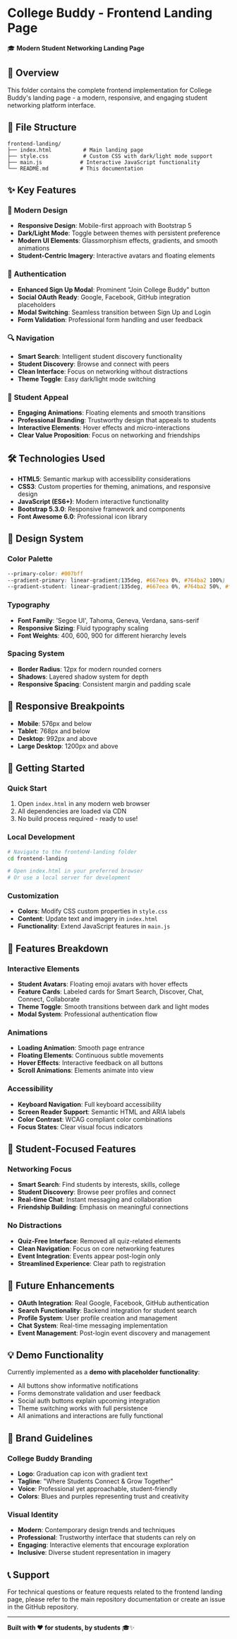 # College Buddy - Frontend Landing Page

🎓 **Modern Student Networking Landing Page**

## 🚀 Overview

This folder contains the complete frontend implementation for College Buddy's landing page - a modern, responsive, and engaging student networking platform interface.

## 📁 File Structure

```
frontend-landing/
├── index.html          # Main landing page
├── style.css           # Custom CSS with dark/light mode support
├── main.js            # Interactive JavaScript functionality
└── README.md          # This documentation
```

## ✨ Key Features

### 🎨 **Modern Design**
- **Responsive Design**: Mobile-first approach with Bootstrap 5
- **Dark/Light Mode**: Toggle between themes with persistent preference
- **Modern UI Elements**: Glassmorphism effects, gradients, and smooth animations
- **Student-Centric Imagery**: Interactive avatars and floating elements

### 🔐 **Authentication**
- **Enhanced Sign Up Modal**: Prominent "Join College Buddy" button
- **Social OAuth Ready**: Google, Facebook, GitHub integration placeholders
- **Modal Switching**: Seamless transition between Sign Up and Login
- **Form Validation**: Professional form handling and user feedback

### 🔍 **Navigation**
- **Smart Search**: Intelligent student discovery functionality
- **Student Discovery**: Browse and connect with peers
- **Clean Interface**: Focus on networking without distractions
- **Theme Toggle**: Easy dark/light mode switching

### 🎯 **Student Appeal**
- **Engaging Animations**: Floating elements and smooth transitions
- **Professional Branding**: Trustworthy design that appeals to students
- **Interactive Elements**: Hover effects and micro-interactions
- **Clear Value Proposition**: Focus on networking and friendships

## 🛠️ Technologies Used

- **HTML5**: Semantic markup with accessibility considerations
- **CSS3**: Custom properties for theming, animations, and responsive design
- **JavaScript (ES6+)**: Modern interactive functionality
- **Bootstrap 5.3.0**: Responsive framework and components
- **Font Awesome 6.0**: Professional icon library

## 🎨 Design System

### **Color Palette**
```css
--primary-color: #007bff
--gradient-primary: linear-gradient(135deg, #667eea 0%, #764ba2 100%)
--gradient-student: linear-gradient(135deg, #667eea 0%, #764ba2 50%, #f093fb 100%)
```

### **Typography**
- **Font Family**: 'Segoe UI', Tahoma, Geneva, Verdana, sans-serif
- **Responsive Sizing**: Fluid typography scaling
- **Font Weights**: 400, 600, 900 for different hierarchy levels

### **Spacing System**
- **Border Radius**: 12px for modern rounded corners
- **Shadows**: Layered shadow system for depth
- **Responsive Spacing**: Consistent margin and padding scale

## 📱 Responsive Breakpoints

- **Mobile**: 576px and below
- **Tablet**: 768px and below  
- **Desktop**: 992px and above
- **Large Desktop**: 1200px and above

## 🚀 Getting Started

### **Quick Start**
1. Open `index.html` in any modern web browser
2. All dependencies are loaded via CDN
3. No build process required - ready to use!

### **Local Development**
```bash
# Navigate to the frontend-landing folder
cd frontend-landing

# Open index.html in your preferred browser
# Or use a local server for development
```

### **Customization**
- **Colors**: Modify CSS custom properties in `style.css`
- **Content**: Update text and imagery in `index.html`  
- **Functionality**: Extend JavaScript features in `main.js`

## 🔧 Features Breakdown

### **Interactive Elements**
- **Student Avatars**: Floating emoji avatars with hover effects
- **Feature Cards**: Labeled cards for Smart Search, Discover, Chat, Connect, Collaborate
- **Theme Toggle**: Smooth transitions between dark and light modes
- **Modal System**: Professional authentication flow

### **Animations**
- **Loading Animation**: Smooth page entrance
- **Floating Elements**: Continuous subtle movements
- **Hover Effects**: Interactive feedback on all buttons
- **Scroll Animations**: Elements animate into view

### **Accessibility**
- **Keyboard Navigation**: Full keyboard accessibility
- **Screen Reader Support**: Semantic HTML and ARIA labels
- **Color Contrast**: WCAG compliant color combinations
- **Focus States**: Clear visual focus indicators

## 🎯 Student-Focused Features

### **Networking Focus**
- **Smart Search**: Find students by interests, skills, college
- **Student Discovery**: Browse peer profiles and connect
- **Real-time Chat**: Instant messaging and collaboration
- **Friendship Building**: Emphasis on meaningful connections

### **No Distractions**
- **Quiz-Free Interface**: Removed all quiz-related elements
- **Clean Navigation**: Focus on core networking features
- **Event Integration**: Events appear post-login only
- **Streamlined Experience**: Clear path to registration

## 🔮 Future Enhancements

- **OAuth Integration**: Real Google, Facebook, GitHub authentication
- **Search Functionality**: Backend integration for student search
- **Profile System**: User profile creation and management
- **Chat System**: Real-time messaging implementation
- **Event Management**: Post-login event discovery and management

## 💡 Demo Functionality

Currently implemented as a **demo with placeholder functionality**:
- All buttons show informative notifications
- Forms demonstrate validation and user feedback
- Social auth buttons explain upcoming integration
- Theme switching works with full persistence
- All animations and interactions are fully functional

## 🎨 Brand Guidelines

### **College Buddy Branding**
- **Logo**: Graduation cap icon with gradient text
- **Tagline**: "Where Students Connect & Grow Together"
- **Voice**: Professional yet approachable, student-friendly
- **Colors**: Blues and purples representing trust and creativity

### **Visual Identity**
- **Modern**: Contemporary design trends and techniques
- **Professional**: Trustworthy interface that students can rely on
- **Engaging**: Interactive elements that encourage exploration
- **Inclusive**: Diverse student representation in imagery

## 📞 Support

For technical questions or feature requests related to the frontend landing page, please refer to the main repository documentation or create an issue in the GitHub repository.

---

**Built with ❤️ for students, by students** 🎓✨
